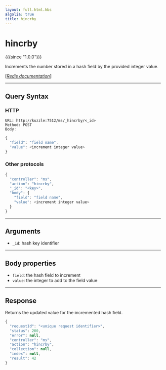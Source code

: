 ```yaml
---
layout: full.html.hbs
algolia: true
title: hincrby
---
```


# hincrby

{{{since "1.0.0"}}}

Increments the number stored in a hash field by the provided integer value.

[[_Redis documentation_]](https://redis.io/commands/hincrby)

---

## Query Syntax

### HTTP

```http
URL: http://kuzzle:7512/ms/_hincrby/<_id>
Method: POST  
Body:
```

```js
{
  "field": "field name",
  "value": <increment integer value>
}
```

### Other protocols


```js
{
  "controller": "ms",
  "action": "hincrby",
  "_id": "<key>",
  "body": {
    "field": "field name",
    "value": <increment integer value>
  }
}
```

---

## Arguments

* `_id`: hash key identifier

---

## Body properties

* `field`: the hash field to increment
* `value`: the integer to add to the field value

---

## Response

Returns the updated value for the incremented hash field.

```javascript
{
  "requestId": "<unique request identifier>",
  "status": 200,
  "error": null,
  "controller": "ms",
  "action": "hincrby",
  "collection": null,
  "index": null,
  "result": 42
}
```
